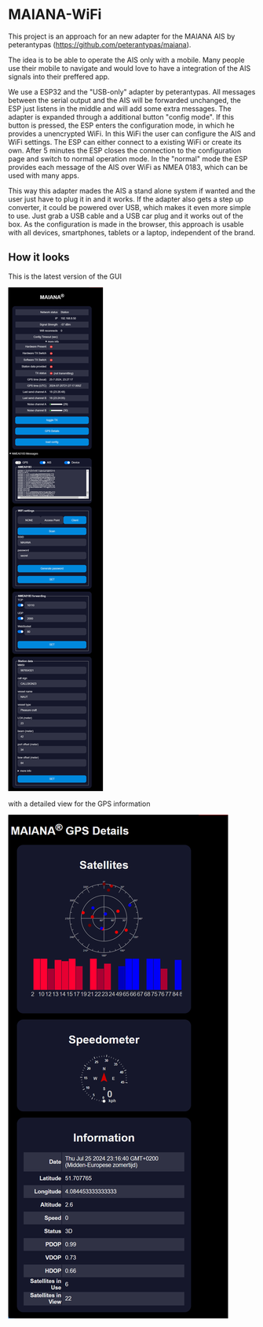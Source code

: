 # MAIANA-WiFi
This project is an approach for an new adapter for the MAIANA AIS by peterantypas (https://github.com/peterantypas/maiana).

The idea is to be able to operate the AIS only with a mobile. Many people use their mobile to navigate and would love to have a integration of the AIS signals into their preffered app.

We use a ESP32 and the "USB-only" adapter by peterantypas. All messages between the serial output and the AIS will be forwarded unchanged, the ESP just listens in the middle and will add some extra messages. The adapter is expanded through a additional button "config mode". If this button is pressed, the ESP enters the configuration mode, in which he provides a unencrypted WiFi. In this WiFi the user can configure the AIS and WiFi settings. The ESP can either connect to a existing WiFi or create its own. After 5 minutes the ESP closes the connection to the configuration page and switch to normal operation mode. In the "normal" mode the ESP provides each message of the AIS over WiFi as NMEA 0183, which can be used with many apps. 

This way this adapter mades the AIS a stand alone system if wanted and the user just have to plug it in and it works. If the adapter also gets a step up converter, it could be powered over USB, which makes it even more simple to use. Just grab a USB cable and a USB car plug and it works out of the box. As the configuration is made in the browser, this approach is usable with all devices, smartphones, tablets or a laptop, independent of the brand. 

## How it looks
This is the latest version of the GUI

![](docu/img/ScreenshotMAIANA.png)

with a detailed view for the GPS information

![](docu/img/gpsDashboard.png)
